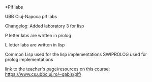 *Plf labs 


UBB Cluj-Napoca plf labs


Changelog: Added laboratory 3 for lisp


P letter labs are written in prolog

L letter labs are written in lisp

Common Lisp used for the lisp implementations
SWIPROLOG used for prolog implementations 

link to the teacher's page/resources on this course:
https://www.cs.ubbcluj.ro/~gabis/plf/

